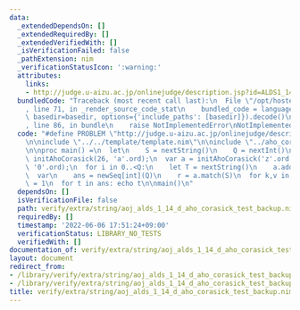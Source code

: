 ```yaml
---
data:
  _extendedDependsOn: []
  _extendedRequiredBy: []
  _extendedVerifiedWith: []
  _isVerificationFailed: false
  _pathExtension: nim
  _verificationStatusIcon: ':warning:'
  attributes:
    links:
    - http://judge.u-aizu.ac.jp/onlinejudge/description.jsp?id=ALDS1_14_D
  bundledCode: "Traceback (most recent call last):\n  File \"/opt/hostedtoolcache/Python/3.10.6/x64/lib/python3.10/site-packages/onlinejudge_verify/documentation/build.py\"\
    , line 71, in _render_source_code_stat\n    bundled_code = language.bundle(stat.path,\
    \ basedir=basedir, options={'include_paths': [basedir]}).decode()\n  File \"/opt/hostedtoolcache/Python/3.10.6/x64/lib/python3.10/site-packages/onlinejudge_verify/languages/nim.py\"\
    , line 86, in bundle\n    raise NotImplementedError\nNotImplementedError\n"
  code: "#define PROBLEM \"http://judge.u-aizu.ac.jp/onlinejudge/description.jsp?id=ALDS1_14_D\"\
    \n\ninclude \"../../template/template.nim\"\n\ninclude \"../aho_corasick.nim\"\
    \n\nproc main() =\n  let\n    S = nextString()\n    Q = nextInt()\n#  var a =\
    \ initAhoCorasick(26, 'a'.ord);\n  var a = initAhoCorasick('z'.ord + 1 - '0'.ord,\
    \ '0'.ord);\n  for i in 0..<Q:\n    let T = nextString()\n    a.add(T)\n  a.build(false)\n\
    \  var\n    ans = newSeq[int](Q)\n    r = a.match(S)\n  for k,v in r:\n    ans[k]\
    \ = 1\n  for t in ans: echo t\n\nmain()\n"
  dependsOn: []
  isVerificationFile: false
  path: verify/extra/string/aoj_alds_1_14_d_aho_corasick_test_backup.nim
  requiredBy: []
  timestamp: '2022-06-06 17:51:24+09:00'
  verificationStatus: LIBRARY_NO_TESTS
  verifiedWith: []
documentation_of: verify/extra/string/aoj_alds_1_14_d_aho_corasick_test_backup.nim
layout: document
redirect_from:
- /library/verify/extra/string/aoj_alds_1_14_d_aho_corasick_test_backup.nim
- /library/verify/extra/string/aoj_alds_1_14_d_aho_corasick_test_backup.nim.html
title: verify/extra/string/aoj_alds_1_14_d_aho_corasick_test_backup.nim
---
```

